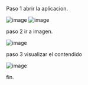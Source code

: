 Paso 1 abrir la aplicacion.

![image](https://user-images.githubusercontent.com/115563495/204449544-6d9168fe-f3c5-4a16-b691-909fbe751429.png)
![image](https://user-images.githubusercontent.com/115563495/204449581-0557a606-6b25-4ec8-852d-a0dd8923df29.png)


paso 2 ir a imagen.

![image](https://user-images.githubusercontent.com/115563495/204449659-3ff4adc8-f274-48e6-bbec-d2ac3fc3e522.png)


paso 3 visualizar el contendido

![image](https://user-images.githubusercontent.com/115563495/204449704-9cec8736-e5a8-4b09-8658-f277bf8f0bfb.png)


fin.

